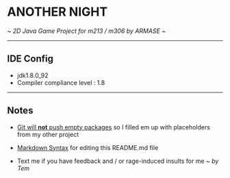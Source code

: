 # ANOTHER NIGHT

*~ 2D Java Game Project for m213 / m306 by ARMASE ~*

---

## IDE Config

- jdk1.8.0_92
- Compiler compliance level : 1.8

---

## Notes

- [Git will **not** push empty packages](https://stackoverflow.com/questions/16675784/git-didnt-push-empty-folders/16675971) so I filled em up with placeholders from my other project
- [Markdown Syntax](https://www.markdownguide.org/basic-syntax/) for editing this README.md file

- Text me if you have feedback and / or rage-induced insults for me *~ by Tem*